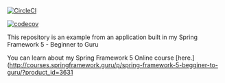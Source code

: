 [![CircleCI](https://circleci.com/gh/JulienDJU/spring5-recipe-app.svg?style=svg)](https://circleci.com/gh/JulienDJU/spring5-recipe-app)


[![codecov](https://codecov.io/gh/JulienDJU/spring5-mysql-recipe-app/branch/circleci-project-setup/graph/badge.svg)](https://codecov.io/gh/JulienDJU/spring5-mysql-recipe-app)

This repository is an example from an application built in my Spring Framework 5 - Beginner to Guru

You can learn about my Spring Framework 5 Online course [here.](http://courses.springframework.guru/p/spring-framework-5-begginer-to-guru/?product_id=3631